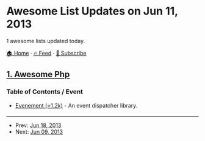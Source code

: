 # Awesome List Updates on Jun 11, 2013

1 awesome lists updated today.

[🏠 Home](/README.md) · [🔥 Feed](https://test.trackawesomelist.com/feed.xml) · [📮 Subscribe](https://trackawesomelist.us17.list-manage.com/subscribe?u=d2f0117aa829c83a63ec63c2f&id=36a103854c)



## [1. Awesome Php](/content/ziadoz/awesome-php/README.md)

### Table of Contents / Event

*   [Evenement (⭐1.2k)](https://github.com/igorw/evenement) - An event dispatcher library.

---

- Prev: [Jun 18, 2013](/content/2013/06/18/README.md)
- Next: [Jun 09, 2013](/content/2013/06/09/README.md)